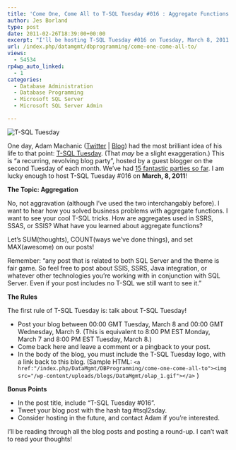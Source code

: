 ```yaml
---
title: 'Come One, Come All to T-SQL Tuesday #016 : Aggregate Functions'
author: Jes Borland
type: post
date: 2011-02-26T18:39:00+00:00
excerpt: "I'll be hosting T-SQL Tuesday #016 on Tuesday, March 8, 2011. Join the blog party!"
url: /index.php/datamgmt/dbprogramming/come-one-come-all-to/
views:
  - 54534
rp4wp_auto_linked:
  - 1
categories:
  - Database Administration
  - Database Programming
  - Microsoft SQL Server
  - Microsoft SQL Server Admin

---
```

![T-SQL Tuesday][1]
  
One day, Adam Machanic ([Twitter][2] | [Blog][3]) had the most brilliant idea of his life to that point: [T-SQL Tuesday][4]. (That _may_ be a slight exaggeration.) This is &#8220;a recurring, revolving blog party&#8221;, hosted by a guest blogger on the second Tuesday of each month. We&#8217;ve had [15 fantastic parties so far][5]. I am lucky enough to host T-SQL Tuesday #016 on **March, 8, 2011**! 

**The Topic: Aggregation**

No, not aggravation (although I&#8217;ve used the two interchangably before). I want to hear how you solved business problems with aggregate functions. I want to see your cool T-SQL tricks. How are aggregates used in SSRS, SSAS, or SSIS? What have you learned about aggregate functions? 

Let&#8217;s SUM(thoughts), COUNT(ways we&#8217;ve done things), and set MAX(awesome) on our posts! 

Remember: &#8220;any post that is related to both SQL Server and the theme is fair game. So feel free to post about SSIS, SSRS, Java integration, or whatever other technologies you&#8217;re working with in conjunction with SQL Server. Even if your post includes no T-SQL we still want to see it.&#8221; 

**The Rules** 

The first rule of T-SQL Tuesday is: talk about T-SQL Tuesday! 

  * Post your blog between 00:00 GMT Tuesday, March 8 and 00:00 GMT Wednesday, March 9. (This is equivalent to 8:00 PM EST Monday, March 7 and 8:00 PM EST Tuesday, March 8.) 
  * Come back here and leave a comment or a pingback to your post. 
  * In the body of the blog, you must include the T-SQL Tuesday logo, with a link back to this blog. (Sample HTML: <code class="codespan">&lt;a href:"/index.php/DataMgmt/DBProgramming/come-one-come-all-to"&gt;&lt;img src="/wp-content/uploads/blogs/DataMgmt/olap_1.gif"&gt;&lt;/a&gt;</code> ) 

**Bonus Points** 

  * In the post title, include &#8220;T-SQL Tuesday #016&#8221;. 
  * Tweet your blog post with the hash tag #tsql2sday. 
  * Consider hosting in the future, and contact Adam if you&#8217;re interested. 

I&#8217;ll be reading through all the blog posts and posting a round-up. I can&#8217;t wait to read your thoughts!

 [1]: /wp-content/uploads/blogs/DataMgmt/olap_1.gif ""
 [2]: http://twitter.com/#!/AdamMachanic
 [3]: http://sqlblog.com/blogs/adam_machanic/
 [4]: http://sqlblog.com/blogs/adam_machanic/archive/2009/11/30/invitation-to-participate-in-t-sql-tuesday-001-date-time-tricks.aspx
 [5]: http://sqlblog.com/blogs/adam_machanic/archive/2010/12/07/a-year-of-tuesdays-t-sql-tuesday-meta-roundup.aspx
